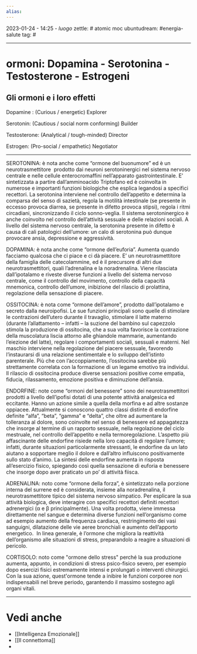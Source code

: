 ```yaml
---
alias: 
---
```

2023-01-24 - 14:25 - *luogo*
zettle: # atomic moc
ubuntudream: #energia-salute
tag: #

---
# ormoni: Dopamina - Serotonina - Testosterone - Estrogeni

## Gli ormoni e i loro effetti

Dopamine : (Curious / energetic) Explorer

Serotonin: (Cautious / social norm conforming) Builder

Testosterone: (Analytical / tough-minded) Director

Estrogen: (Pro-social / empathetic) Negotiator

---

SEROTONINA: è nota anche come “ormone del buonumore” ed è un neurotrasmettitore  prodotto dai neuroni serotoninergici nel sistema nervoso centrale e nelle cellule enterocromaffini nell’apparato gastrointestinale. E’ sintetizzata a partire dall’amminoacido Triptofano ed è coinvolta in numerose e importanti funzioni biologiche che esplica legandosi a specifici recettori. La serotonina interviene nel controllo dell’appetito e determina la comparsa del senso di sazietà, regola la motilità intestinale (se presente in eccesso provoca diarrea, se presente in difetto provoca stipsi), regola i ritmi circadiani, sincronizzando il ciclo sonno-veglia. Il sistema serotoninergico è anche coinvolto nel controllo dell’attività sessuale e delle relazioni sociali. A livello del sistema nervoso centrale, la serotonina presente in difetto è causa di cali patologici dell’umore: un calo di serotonina può dunque provocare ansia, depressione e aggressività. 

DOPAMINA: è nota anche come “ormone dell’euforia”. Aumenta quando facciamo qualcosa che ci piace e ci dà piacere. E’ un neurotrasmettitore della famiglia delle catecolammine, ed è il precursore di altri due neurotrasmettitori, quali l’adrenalina e la noradrenalina. Viene rilasciata dall’ipotalamo e riveste diverse funzioni a livello del sistema nervoso centrale, come il controllo del movimento, controllo della capacità mnemonica, controllo dell’umore, inibizione del rilascio di prolattina, regolazione della sensazione di piacere.

OSSITOCINA: è nota come “ormone dell’amore”, prodotto dall’ipotalamo e secreto dalla neuroipofisi. Le sue funzioni principali sono quelle di stimolare le contrazioni dell’utero durante il travaglio, stimolare il latte materno (durante l’allattamento – infatti – la suzione del bambino sul capezzolo stimola la produzione di ossitocina, che a sua volta favorisce la contrazione della muscolatura liscia attorno alle ghiandole mammarie, aumentando l’eiezione del latte), regolare i comportamenti sociali, sessuali e materni. Nel maschio interviene nella regolazione del piacere sessuale, favorendo l’instaurarsi di una relazione sentimentale e lo sviluppo dell’istinto parenterale. Più che con l’accoppiamento, l’ossitocina sarebbe più strettamente correlata con la formazione di un legame emotivo tra individui. Il rilascio di ossitocina produce diverse sensazioni positive come empatia, fiducia, rilassamento, emozione positiva e diminuzione dell’ansia. 

ENDORFINE: note come “ormoni del benessere” sono dei neurotrasmettitori prodotti a livello dell’ipofisi dotati di una potente attività analgesica ed eccitante. Hanno un azione simile a quella della morfina e ad altre sostanze oppiacee. Attualmente si conoscono quattro classi distinte di endorfine definite “alfa”, “beta”, “gamma” e “delta”, che oltre ad aumentare la tolleranza al dolore, sono coinvolte nel senso di benessere ed appagatezza che insorge al termine di un rapporto sessuale, nella regolazione del ciclo mestruale, nel controllo dell’appetito e nella termoregolazione. L’aspetto più affascinante delle endorfine risiede nella loro capacità di regolare l’umore; infatti, durante situazioni particolarmente stressanti, le endorfine da un lato aiutano a sopportare meglio il dolore e dall’altro influiscono positivamente sullo stato d’animo. La sintesi delle endorfine aumenta in risposta all’esercizio fisico, spiegando così quella sensazione di euforia e benessere che insorge dopo aver praticato un po’ di attività fiisca.  

ADRENALINA: noto come “ormone della forza”, è sintetizzato nella porzione interna del surrene ed è considerata, insieme alla noradrenalina, il neurotrasmettitore tipico del sistema nervoso simpatico. Per esplicare la sua attività biologica, deve interagire con specifici recettori definiti recettori adrenergici (α e β principalmente). Una volta prodotta, viene immessa direttamente nel sangue e determina diverse funzioni nell’organismo come ad esempio aumento della frequenza cardiaca, restringimento dei vasi sanguigni, dilatazione delle vie aeree bronchiali e aumento dell’apporto energetico.  In linea generale, è l’ormone che migliora la reattività dell’organismo alle situazioni di stress, preparandolo a reagire a situazioni di pericolo. 

CORTISOLO: noto come "ormone dello stress" perché la sua produzione aumenta, appunto, in condizioni di stress psico-fisico severo, per esempio dopo esercizi fisici estremamente intensi e prolungati o interventi chirurgici.
Con la sua azione, quest'ormone tende a inibire le funzioni corporee non indispensabili nel breve periodo, garantendo il massimo sostegno agli organi vitali.

---
# Vedi anche
- [[Intelligenza Emozionale]]
- [[Il connettoma]]
- 